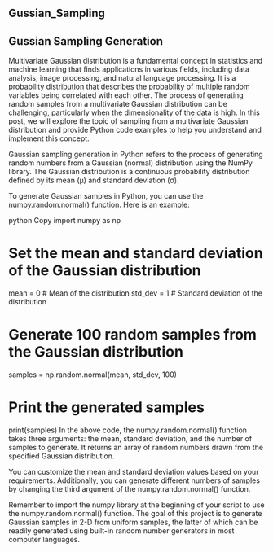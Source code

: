 ## Gussian_Sampling
## Gussian Sampling Generation

Multivariate Gaussian distribution is a fundamental concept in statistics and machine learning that finds applications in various fields, including data analysis, image processing, and natural language processing. It is a probability distribution that describes the probability of multiple random variables being correlated with each other. The process of generating random samples from a multivariate Gaussian distribution can be challenging, particularly when the dimensionality of the data is high. In this post, we will explore the topic of sampling from a multivariate Gaussian distribution and provide Python code examples to help you understand and implement this concept.


Gaussian sampling generation in Python refers to the process of generating random numbers from a Gaussian (normal) distribution using the NumPy library. The Gaussian distribution is a continuous probability distribution defined by its mean (μ) and standard deviation (σ).

To generate Gaussian samples in Python, you can use the numpy.random.normal() function. Here is an example:

python
Copy
import numpy as np

# Set the mean and standard deviation of the Gaussian distribution
mean = 0  # Mean of the distribution
std_dev = 1  # Standard deviation of the distribution

# Generate 100 random samples from the Gaussian distribution
samples = np.random.normal(mean, std_dev, 100)

# Print the generated samples
print(samples)
In the above code, the numpy.random.normal() function takes three arguments: the mean, standard deviation, and the number of samples to generate. It returns an array of random numbers drawn from the specified Gaussian distribution.

You can customize the mean and standard deviation values based on your requirements. Additionally, you can generate different numbers of samples by changing the third argument of the numpy.random.normal() function.

Remember to import the numpy library at the beginning of your script to use the numpy.random.normal() function.
The goal of this project is to generate Gaussian samples in 2-D from uniform samples, the latter of which can be readily generated using built-in random number generators in most computer languages.
